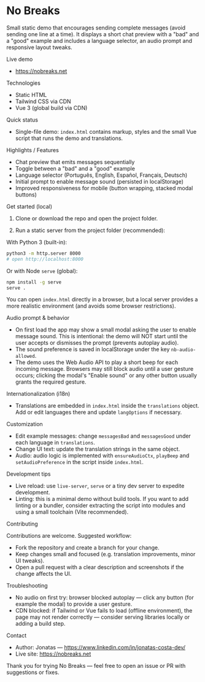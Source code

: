 # No Breaks

Small static demo that encourages sending complete messages (avoid sending one line at a time). It displays a short chat
preview with a "bad" and a "good" example and includes a language selector, an audio prompt and responsive layout
tweaks.

Live demo

- https://nobreaks.net

Technologies

- Static HTML
- Tailwind CSS via CDN
- Vue 3 (global build via CDN)

Quick status

- Single-file demo: `index.html` contains markup, styles and the small Vue script that runs the demo and translations.

Highlights / Features

- Chat preview that emits messages sequentially
- Toggle between a "bad" and a "good" example
- Language selector (Português, English, Español, Français, Deutsch)
- Initial prompt to enable message sound (persisted in localStorage)
- Improved responsiveness for mobile (button wrapping, stacked modal buttons)

Get started (local)

1. Clone or download the repo and open the project folder.

2. Run a static server from the project folder (recommended):

With Python 3 (built-in):

```bash
python3 -m http.server 8000
# open http://localhost:8000
```

Or with Node `serve` (global):

```bash
npm install -g serve
serve .
```

You can open `index.html` directly in a browser, but a local server provides a more realistic environment (and avoids
some browser restrictions).

Audio prompt & behavior

- On first load the app may show a small modal asking the user to enable message sound. This is intentional: the demo
  will NOT start until the user accepts or dismisses the prompt (prevents autoplay audio).
- The sound preference is saved in localStorage under the key `nb-audio-allowed`.
- The demo uses the Web Audio API to play a short beep for each incoming message. Browsers may still block audio until a
  user gesture occurs; clicking the modal's "Enable sound" or any other button usually grants the required gesture.

Internationalization (i18n)

- Translations are embedded in `index.html` inside the `translations` object. Add or edit languages there and update
  `langOptions` if necessary.

Customization

- Edit example messages: change `messagesBad` and `messagesGood` under each language in `translations`.
- Change UI text: update the translation strings in the same object.
- Audio: audio logic is implemented with `ensureAudioCtx`, `playBeep` and `setAudioPreference` in the script inside
  `index.html`.

Development tips

- Live reload: use `live-server`, `serve` or a tiny dev server to expedite development.
- Linting: this is a minimal demo without build tools. If you want to add linting or a bundler, consider extracting the
  script into modules and using a small toolchain (Vite recommended).

Contributing

Contributions are welcome. Suggested workflow:

- Fork the repository and create a branch for your change.
- Keep changes small and focused (e.g. translation improvements, minor UI tweaks).
- Open a pull request with a clear description and screenshots if the change affects the UI.

Troubleshooting

- No audio on first try: browser blocked autoplay — click any button (for example the modal) to provide a user gesture.
- CDN blocked: if Tailwind or Vue fails to load (offline environment), the page may not render correctly — consider
  serving libraries locally or adding a build step.

Contact

- Author: Jonatas — https://www.linkedin.com/in/jonatas-costa-dev/
- Live site: https://nobreaks.net

Thank you for trying No Breaks — feel free to open an issue or PR with suggestions or fixes.
